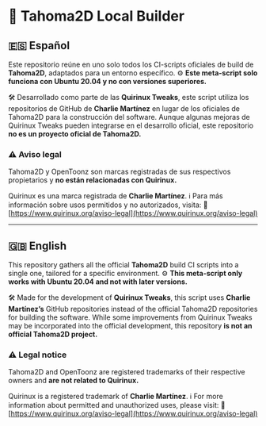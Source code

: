 # 🚀 Tahoma2D Local Builder

## 🇪🇸 Español
Este repositorio reúne en uno solo todos los CI-scripts oficiales de build de **Tahoma2D**, adaptados para un entorno específico. ⚙️ **Este meta-script solo funciona con Ubuntu 20.04 y no con versiones superiores.**

🛠️ Desarrollado como parte de las **Quirinux Tweaks**, este script utiliza los repositorios de GitHub de **Charlie Martínez** en lugar de los oficiales de Tahoma2D para la construcción del software. Aunque algunas mejoras de Quirinux Tweaks pueden integrarse en el desarrollo oficial, este repositorio **no es un proyecto oficial de Tahoma2D.**

### ⚠️ Aviso legal
Tahoma2D y OpenToonz son marcas registradas de sus respectivos propietarios y **no están relacionadas con Quirinux.**

Quirinux es una marca registrada de **Charlie Martínez**. ℹ️ Para más información sobre usos permitidos y no autorizados, visita:
🔗 [https://www.quirinux.org/aviso-legal](https://www.quirinux.org/aviso-legal)

---

## 🇬🇧 English
This repository gathers all the official **Tahoma2D** build CI scripts into a single one, tailored for a specific environment. ⚙️ **This meta-script only works with Ubuntu 20.04 and not with later versions.**

🛠️ Made for the development of **Quirinux Tweaks**, this script uses **Charlie Martínez’s** GitHub repositories instead of the official Tahoma2D repositories for building the software. While some improvements from Quirinux Tweaks may be incorporated into the official development, this repository **is not an official Tahoma2D project.**

### ⚠️ Legal notice
Tahoma2D and OpenToonz are registered trademarks of their respective owners and **are not related to Quirinux.**

Quirinux is a registered trademark of **Charlie Martínez**. ℹ️ For more information about permitted and unauthorized uses, please visit:
🔗 [https://www.quirinux.org/aviso-legal](https://www.quirinux.org/aviso-legal)

